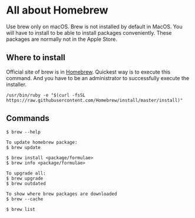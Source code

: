# All about Homebrew
Use brew only on macOS. Brew is not installed by default in MacOS. You will have to install to be able to install packages conveniently. These packages are normally not in the Apple Store.

## Where to install
Official site of brew is in [Homebrew](https://brew.sh/). Quickest way is to execute this command. And you have to be an administrator to successfully execute the installer.

```
/usr/bin/ruby -e "$(curl -fsSL https://raw.githubusercontent.com/Homebrew/install/master/install)"
```

## Commands
```
$ brew --help

To update homebrew package:
$ brew update

$ brew install <package/formulae>
$ brew info <package/formulae>

To upgrade all:
$ brew upgrade
$ brew outdated

To show where brew packages are downloaded
$ brew --cache

$ brew list
```
